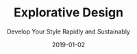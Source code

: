 ---
title: "Explorative Design"
subtitle: "Develop Your Style Rapidly and Sustainably"
description: "This class reveals how to develop your style rapidly and sustainably. Because, as designers, if we're not exploring, our work stagnates. And if we're not exploring sustainably then we get overwhelmed and frustrated."
external_url: https://ttkb.me/explorative-design
date: "2019-01-02"
image: "img/explorative-design-thumb.png"
background_color: "#d9d9d9"
categories: ['Design', 'Illustration']
tags: ['Style', 'Adobe Illustrator', 'Exploration', 'Exercises']
---
